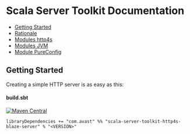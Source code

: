 # Scala Server Toolkit Documentation

* [Getting Started](#getting-started)
* [Rationale](rationale.md)
* [Modules http4s](http4s.md)
* [Modules JVM](jvm.md)
* [Module PureConfig](pureconfig.md)

## Getting Started

Creating a simple HTTP server is as easy as this:

#### build.sbt

[![Maven Central](https://img.shields.io/maven-central/v/com.avast/scala-server-toolkit-http4s-blaze-server_2.12)](https://repo1.maven.org/maven2/com/avast/scala-server-toolkit-http4s-blaze-server_2.12/)

`libraryDependencies += "com.avast" %% "scala-server-toolkit-http4s-blaze-server" % "<VERSION>"`
